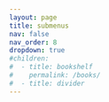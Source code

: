 ```yaml
---
layout: page
title: submenus
nav: false
nav_order: 8
dropdown: true
#children:
#  - title: bookshelf
#    permalink: /books/
#  - title: divider
---
```

